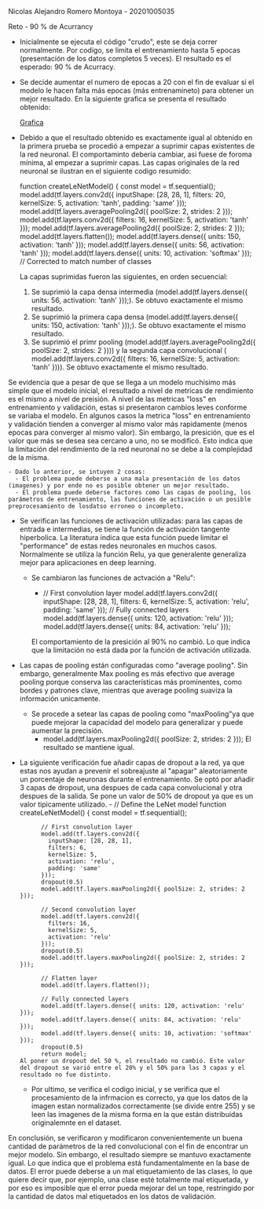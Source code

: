 Nicolas Alejandro Romero Montoya - 20201005035

Reto - 90 % de Acurrancy

- Inicialmente se ejecuta el código "crudo", este se deja correr normalmente. Por codigo, se limita el entrenamiento hasta 5 epocas (presentación de los datos completos 5 veces). El resultado es el esperado: 90 % de Acurracy.

- Se decide aumentar el numero de epocas a 20 con el fin de evaluar si el modelo le hacen falta más epocas (más entrenamineto) para obtener un mejor resultado. En la siguiente grafica se presenta el resultado obtenido:

  [Grafica](https://drive.google.com/file/d/1IHBH0sGvojEu6ZUMuCIL4J_OXfQSl2Mz/view?usp=sharing)
  
- Debido a que el resultado obtenido es exactamente igual al obtenido en la primera prueba se procedió a empezar a suprimir capas existentes de la red neuronal. El comportaminto debería cambiar, asi fuese de foroma mínima, al empezar a suprimir capas. Las capas originales de la red neuronal se ilustran en el siguiente codigo resumido:

    function createLeNetModel() {
      const model = tf.sequential();
      model.add(tf.layers.conv2d({ inputShape: [28, 28, 1], filters: 20, kernelSize: 5, activation: 'tanh', padding: 'same' }));
      model.add(tf.layers.averagePooling2d({ poolSize: 2, strides: 2 }));
      model.add(tf.layers.conv2d({ filters: 16, kernelSize: 5, activation: 'tanh' }));
      model.add(tf.layers.averagePooling2d({ poolSize: 2, strides: 2 }));
      model.add(tf.layers.flatten());
      model.add(tf.layers.dense({ units: 150, activation: 'tanh' }));
      model.add(tf.layers.dense({ units: 56, activation: 'tanh' }));
      model.add(tf.layers.dense({ units: 10, activation: 'softmax' })); // Corrected to match number of classes
  
  La capas suprimidas fueron las siguientes, en orden secuencial:

  1. Se suprimió la capa densa intermedia (model.add(tf.layers.dense({ units: 56, activation: 'tanh' }));). Se obtuvo exactamente el mismo resultado.
  2. Se suprimió la primera capa densa (model.add(tf.layers.dense({ units: 150, activation: 'tanh' }));). Se obtuvo exactamente el mismo resultado.
  3. Se suprimió el primr pooling (model.add(tf.layers.averagePooling2d({ poolSize: 2, strides: 2 }))) y la segunda capa convolucional ( model.add(tf.layers.conv2d({ filters: 16, kernelSize: 5, activation: 'tanh' }))). Se obtuvo exactamente el mismo resultado.
 
Se evidencia que a pesar de que se llega a un modelo muchísimo más simple que el modelo inicial, el resultado a nivel de metricas de rendimiento es el mismo a nivel de preisión. A nivel de las metricas "loss" en entrenamiento y validación, estas si presentaron cambios leves conforme se variaba el modelo. En algunos casos la metrica "loss" en entrenamiento y validación tienden a converger al mismo valor más rapidamente (menos epocas para converger al mismo valor). Sin embargo, la presición, que es el valor que más se desea sea cercano a uno, no se modificó. Esto indica que la limitación del rendimiento de la red neuronal no se debe a la complejidad de la misma. 

    - Dado lo anterior, se intuyen 2 cosas:
      - El problema puede deberse a una mala presentación de los datos (imagenes) y por ende no es posible obtener un mejor resultado.
      - El problema puede deberse factores como las capas de pooling, los parámetros de entrenamiento, las funciones de activación o un posible preprocesamiento de losdatso erroneo o incompleto.

- Se verifican las funciones de activación utilizadas: para las capas de entrada e intermedias, se tiene la función de activación tangente hiperbolica. La literatura indica que esta función puede limitar el "performance" de estas redes neuronales en muchos casos. Normalmente se utiliza la función Relu, ya que generalente generaliza mejor para aplicaciones en deep learning.

  - Se cambiaron las funciones de actvación a "Relu":
    - // First convolution layer
      model.add(tf.layers.conv2d({
        inputShape: [28, 28, 1],
        filters: 6,
        kernelSize: 5,
        activation: 'relu',
        padding: 'same'
      }));
      // Fully connected layers
      model.add(tf.layers.dense({ units: 120, activation: 'relu' }));
      model.add(tf.layers.dense({ units: 84, activation: 'relu' }));
      
    El comportamiento de la presición al 90% no cambió. Lo que indica que la limitación no está dada por la función de activación utilizada.
 
- Las capas de pooling están configuradas como "average pooling". Sin embargo, generalmente Max pooling es más efectivo que average pooling porque conserva las características más prominentes, como bordes y patrones clave, mientras que average pooling suaviza la información unicamente.

  - Se procede a setear las capas de pooling como "maxPooling"ya que puede mejorar la capacidad del modelo para generalizar y puede aumentar la precisión.
    - model.add(tf.layers.maxPooling2d({ poolSize: 2, strides: 2 }));
    El resultado se mantiene igual.

- La siguiente verificación fue añadir capas de dropout a la red, ya que estas nos ayudan a prevenir el sobreajuste al "apagar" aleatoriamente un porcentaje de neuronas durante el entrenamiento. Se optó por añadir 3 capas de dropout, una despues de cada capa convolucional y otra despues de la salida. Se pone un valor de 50% de dropout ya que es un valor tipicamente utilizado.
          - // Define the LeNet model
          function createLeNetModel() {
            const model = tf.sequential();
      
            // First convolution layer
            model.add(tf.layers.conv2d({
              inputShape: [28, 28, 1],
              filters: 6,
              kernelSize: 5,
              activation: 'relu',
              padding: 'same'
            }));
            dropout(0.5)
            model.add(tf.layers.maxPooling2d({ poolSize: 2, strides: 2 }));
      
            // Second convolution layer
            model.add(tf.layers.conv2d({
              filters: 16,
              kernelSize: 5,
              activation: 'relu'
            }));
            dropout(0.5)
            model.add(tf.layers.maxPooling2d({ poolSize: 2, strides: 2 }));
      
            // Flatten layer
            model.add(tf.layers.flatten());
      
            // Fully connected layers
            model.add(tf.layers.dense({ units: 120, activation: 'relu' }));
            model.add(tf.layers.dense({ units: 84, activation: 'relu' }));
            model.add(tf.layers.dense({ units: 10, activation: 'softmax' }));
            dropout(0.5)
            return model;
      Al poner un dropout del 50 %, el resultado no cambió. Este valor del dropout se varió entre el 20% y el 50% para las 3 capas y el resultado no fue distinto.

  - Por ultimo, se verifica el codigo inicial, y se verifica que el procesamiento de la infrmacion es correcto, ya que los datos de la imagen estan normalizados correctamente (se divide entre 255) y se leen las imagenes de la misma forma en la que están distribuidas originalemnte en el dataset.

En conclusión, se verificaron y modificaron convenientemente un buena cantidad de parámetros de la red convolucional con el fin de encontrar un mejor modelo. Sin embargo, el resultado siempre se mantuvo exactamente igual. Lo que indica que el problema está fundamentalmente en la base de datos. El error puede deberse a un mal etiquetamiento de las clases, lo que quiere decir que, por ejemplo, una clase esté totalmente mal etiquetada, y por eso es imposible que el error pueda mejorar del un tope, restringido por la cantidad de datos mal etiquetados en los datos de validación.
  



